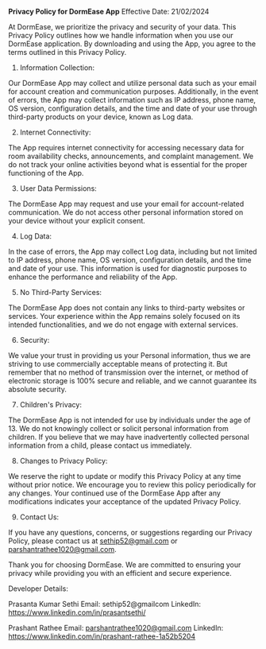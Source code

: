 **Privacy Policy for DormEase App**
Effective Date: 21/02/2024

At DormEase, we prioritize the privacy and security of your data. This Privacy Policy outlines how we handle information when you use our DormEase application. By downloading and using the App, you agree to the terms outlined in this Privacy Policy.

1. Information Collection:

Our DormEase App may collect and utilize personal data such as your email for account creation and communication purposes. Additionally, in the event of errors, the App may collect information such as IP address, phone name, OS version, configuration details, and the time and date of your use through third-party products on your device, known as Log data.

2. Internet Connectivity:

The App requires internet connectivity for accessing necessary data for room availability checks, announcements, and complaint management. We do not track your online activities beyond what is essential for the proper functioning of the App.

3. User Data Permissions:

The DormEase App may request and use your email for account-related communication. We do not access other personal information stored on your device without your explicit consent.

4. Log Data:

In the case of errors, the App may collect Log data, including but not limited to IP address, phone name, OS version, configuration details, and the time and date of your use. This information is used for diagnostic purposes to enhance the performance and reliability of the App.

5. No Third-Party Services:

The DormEase App does not contain any links to third-party websites or services. Your experience within the App remains solely focused on its intended functionalities, and we do not engage with external services.

6. Security:

We value your trust in providing us your Personal information, thus we are striving to use commercially acceptable means of protecting it. But remember that no method of transmission over the internet, or method of electronic storage is 100% secure and reliable, and we cannot guarantee its absolute security.


7. Children's Privacy:

The DormEase App is not intended for use by individuals under the age of 13. We do not knowingly collect or solicit personal information from children. If you believe that we may have inadvertently collected personal information from a child, please contact us immediately.

8. Changes to Privacy Policy:

We reserve the right to update or modify this Privacy Policy at any time without prior notice. We encourage you to review this policy periodically for any changes. Your continued use of the DormEase App after any modifications indicates your acceptance of the updated Privacy Policy.



9. Contact Us:

If you have any questions, concerns, or suggestions regarding our Privacy Policy, please contact us at sethip52@gmail.com or parshantrathee1020@gmail.com.

Thank you for choosing DormEase. We are committed to ensuring your privacy while providing you with an efficient and secure experience.

Developer Details:

Prasanta Kumar Sethi
Email: sethip52@gmailcom
LinkedIn: https://www.linkedin.com/in/prasantsethi/

Prashant Rathee
Email: parshantrathee1020@gmail.com
LinkedIn: https://www.linkedin.com/in/prashant-rathee-1a52b5204

	
